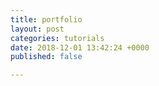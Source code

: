 ```yaml
---
title: portfolio
layout: post
categories: tutorials
date: 2018-12-01 13:42:24 +0000
published: false

---
```

